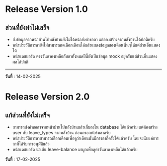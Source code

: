 # Release Version 1.0


## ส่วนที่ยังทำไม่เสร็จ
- ส่งข้อมูลจากหน้าบ้านไปหลังบ้านยังไม่ได้หน้าส่งคำขอลา แต่ลองสร้างจากหลังบ้านได้ปกติครับ
- หน้าประวัติการลายังไม่สามารถกดเลือกเดือนได้แล้วแสดงข้อมูลของเดือนนั้นๆได้แต่ส่วนอื่นแสดงได้
- หน้าแดชบอร์ด ตรงวันลาคงเหลือกับลาทั้งหมดปีนี้ยังเป็นข้อมูล mock อยู่ครับแต่ส่วนอื่นแสดงผลได้ปกติ

---

 **วันที่** : 14-02-2025 

# Release Version 2.0
## แก้ส่วนที่ยังไม่เสร็จ
- สามารถส่งคำขอลาจากหน้าบ้านไปหลังบ้านแล้วเก็บลงใน database ได้แล้วครับ แต่ต้องสร้าง user กับ leave_types จากหลังบ้าน ก่อนกรอกฟอร์มลาครับ
- หน้าประวัติการลาสามารถเลือกเดือนเพื่อดูว่าเดือนนั้นมีการลากี่ครั้งได้แล้วครับ โดยจะนับแค่การลาที่ได้รับการอนุมัติแล้ว
- หน้าแดชบอร์ด นำเส้น leave-balance มาผูกเพื่อดูค่าวันลาคงเหลือได้แล้วครับ


 **วันที่** : 17-02-2025  

